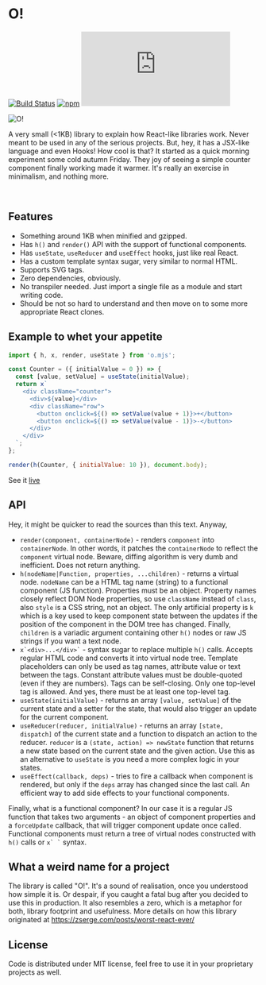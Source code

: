 # O!

[![Build Status](https://travis-ci.org/zserge/o.svg?branch=master)](https://travis-ci.org/zserge/o)
[![npm](https://img.shields.io/npm/v/@zserge/o.svg)](http://npm.im/@zserge/o)
[![gzip size](http://img.badgesize.io/https://unpkg.com/@zserge/o/o.min.mjs?compression=gzip)](https://unpkg.com/@zserge/o/o.min.mjs)

<div>
<img align="left" src="https://raw.githubusercontent.com/zserge/o/master/logo.png" alt="O!" />
<br/>
<p>
	A very small (<1KB) library to explain how React-like libraries work. Never meant to be used in any of the serious projects. But, hey, it has a JSX-like language and even Hooks! How cool is that? It started as a quick morning experiment some cold autumn Friday. They joy of seeing a simple counter component finally working made it warmer. It's really an exercise in minimalism, and nothing more.
</p>
<br/>
</div>

## Features

* Something around 1KB when minified and gzipped.
* Has `h()` and `render()` API with the support of functional components.
* Has `useState`, `useReducer` and `useEffect` hooks, just like real React.
* Has a custom template syntax sugar, very similar to normal HTML.
* Supports SVG tags.
* Zero dependencies, obviously.
* No transpiler needed. Just import a single file as a module and start writing code.
* Should be not so hard to understand and then move on to some more appropriate React clones.

## Example to whet your appetite

```javascript
import { h, x, render, useState } from 'o.mjs';

const Counter = ({ initialValue = 0 }) => {
  const [value, setValue] = useState(initialValue);
  return x`
    <div className="counter">
      <div>${value}</div>
      <div className="row">
        <button onclick=${() => setValue(value + 1)}>+</button>
        <button onclick=${() => setValue(value - 1)}>-</button>
      </div>
    </div>
  `;
};

render(h(Counter, { initialValue: 10 }), document.body);
```

See it [live](https://raw.githack.com/zserge/o/master/counter.html)

## API

Hey, it might be quicker to read the sources than this text. Anyway,

* `render(component, containerNode)` - renders `component` into `containerNode`. In other words, it patches the `containerNode` to reflect the `component` virtual node. Beware, diffing algorithm is very dumb and inefficient. Does not return anything.
* `h(nodeName|Function, properties, ...children)` - returns a virtual node. `nodeName` can be a HTML tag name (string) to a functional component (JS function). Properties must be an object. Property names closely reflect DOM Node properties, so use `className` instead of `class`, also `style` is a CSS string, not an object. The only artificial property is `k` which is a key used to keep component state between the updates if the position of the component in the DOM tree has changed. Finally, `children` is a variadic argument containing other `h()` nodes or raw JS strings if you want a text node.
* `` x`<div>...</div>` `` - syntax sugar to replace multiple `h()` calls. Accepts regular HTML code and converts it into virtual node tree. Template placeholders can only be used as tag names, attribute value or text between the tags. Constant attribute values must be double-quoted (even if they are numbers). Tags can be self-closing. Only one top-level tag is allowed. And yes, there must be at least one top-level tag.
* `useState(initialValue)` - returns an array `[value, setValue]` of the current state and a setter for the state, that would also trigger an update for the current component.
* `useReducer(reducer, initialValue)` - returns an array `[state, dispatch]` of the current state and a function to dispatch an action to the reducer. `reducer` is a `(state, action) => newState` function that returns a new state based on the current state and the given action. Use this as an alternative to `useState` is you need a more complex logic in your states.
* `useEffect(callback, deps)` - tries to fire a callback when component is rendered, but only if the `deps` array has changed since the last call. An efficient way to add side effects to your functional components.

Finally, what is a functional component? In our case it is a regular JS function that takes two arguments - an object of component properties and a `forceUpdate` callback, that will trigger component update once called. Functional components must return a tree of virtual nodes constructed with `h()` calls or `` x` ` `` syntax.

## What a weird name for a project

The library is called "O!". It's a sound of realisation, once you understood how simple it is. Or despair, if you caught a fatal bug after you decided to use this in production. It also resembles a zero, which is a metaphor for both, library footprint and usefulness. More details on how this library originated at https://zserge.com/posts/worst-react-ever/

## License

Code is distributed under MIT license, feel free to use it in your proprietary
projects as well.
